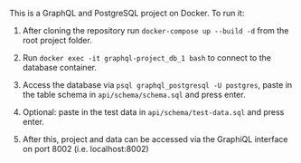 
This is a GraphQL and PostgreSQL project on Docker. To run it:

1. After cloning the repository run `docker-compose up --build -d` from the root project folder.

2. Run `docker exec -it graphql-project_db_1 bash` to connect to the database container.

3. Access the database via `psql graphql_postgresql -U postgres`, paste in the table schema in `api/schema/schema.sql` and press enter.

4. Optional: paste in the test data in `api/schema/test-data.sql` and press enter.

5. After this, project and data can be accessed via the GraphiQL interface on port 8002 (i.e. localhost:8002)